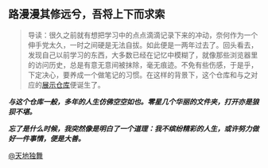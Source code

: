 ## 路漫漫其修远兮，吾将上下而求索
>导读：很久之前就有想把学习中的点点滴滴记录下来的冲动，奈何作为一个伸手党太久，一时之间硬是无法自拔。如此便是一两年过去了。回头看去，发现自己以前学习的东西，大多数已经在记忆中模糊了，就像那些浏览器里的访问历史，总是有意无意间被抹除，毫无痕迹。不免有些伤感，于是乎，下定决心，要养成一个做笔记的习惯。在这样的背景下，这个仓库和与之对应的[展示仓库](https://github.com/toBeUrself/toBeUrself.github.io)便诞生了。

***与这个仓库一般，多年的人生仿佛空空如也。零星几个华丽的文件夹，打开亦是狼狈不堪。***

***忘了是什么时候，我突然像是明白了一个道理：我不缤纷精彩的人生，或许努力做好一件事情，便是大善。***

[@天地独舞](https://tobeurself.github.io/#)
